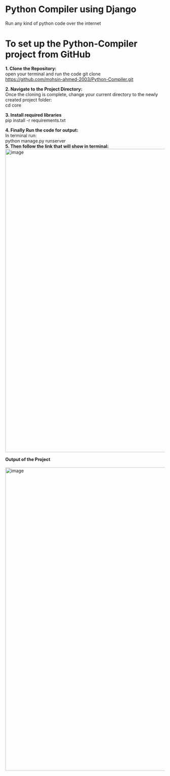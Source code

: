 # Python Compiler using Django
Run any kind of python code over the internet 

# To set up the Python-Compiler project from GitHub
**1. Clone the Repository:**
  <br>
open your terminal and run the code
  git clone<br> https://github.com/mohsin-ahmed-2003/Python-Compiler.git

**2. Navigate to the Project Directory:** <br>
  Once the cloning is complete, change your current directory to the newly created project folder:<br>
  cd core
  
**3. Install required libraries** <br>
  pip install -r requirements.txt

**4. Finally Run the code for output:** <br>
  In terminal run:<br>
  python manage.py runserver 
  <br>
**5. Then follow the link that will show in terminal:**
  <br>
  <img width="960" alt="image" src="https://github.com/user-attachments/assets/ab3b5ce1-a8bb-41d1-9352-564f498a413f" />

**Output of the Project**
<br>
<br>
<img width="960" alt="image" src="https://github.com/user-attachments/assets/7bf1fad1-25c8-4ea8-b8fb-0ab41a60e624" />
